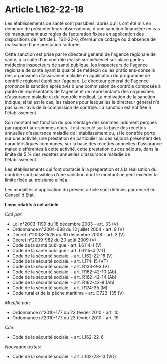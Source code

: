 # Article L162-22-18

Les établissements de santé sont passibles, après qu'ils ont été mis en demeure de présenter leurs observations, d'une
sanction financière en cas de manquement aux règles de facturation fixées en application des dispositions de l'article L.
162-22-6, d'erreur de codage ou d'absence de réalisation d'une prestation facturée. 

Cette sanction est prise par le directeur général de l'agence régionale de santé, à la suite d'un contrôle réalisé sur pièces
et sur place par les médecins inspecteurs de santé publique, les inspecteurs de l'agence régionale de santé ayant la qualité
de médecin ou les praticiens-conseils des organismes d'assurance maladie en application du programme de contrôle régional
établi par l'agence. Le directeur général de l'agence prononce la sanction après avis d'une commission de contrôle composée à
parité de représentants de l'agence et de représentants des organismes d'assurance maladie et du contrôle médical. La
motivation de la sanction indique, si tel est le cas, les raisons pour lesquelles le directeur général n'a pas suivi l'avis
de la commission de contrôle. La sanction est notifiée à l'établissement. 

Son montant est fonction du pourcentage des sommes indûment perçues par rapport aux sommes dues. Il est calculé sur la base
des recettes annuelles d'assurance maladie de l'établissement ou, si le contrôle porte sur une activité, une prestation en
particulier ou des séjours présentant des caractéristiques communes, sur la base des recettes annuelles d'assurance maladie
afférentes à cette activité, cette prestation ou ces séjours, dans la limite de 5 % des recettes annuelles d'assurance
maladie de l'établissement. 

Les établissements qui font obstacle à la préparation et à la réalisation du contrôle sont passibles d'une sanction dont le
montant ne peut excéder la limite fixée au troisième alinéa. 

Les modalités d'application du présent article sont définies par décret en Conseil d'Etat.

**Liens relatifs à cet article**

_Cité par_:

  - Loi n°2003-1199 du 18 décembre 2003 - art. 33 (V)
  - Ordonnance n°2004-688 du 12 juillet 2004 - art. 9 (V)
  - Décret n°2008-1528 du 30 décembre 2008 - art. 2 (V)
  - Décret n°2009-982 du 20 août 2009 (V)
  - Code de la santé publique - art. L6114-1 (V)
  - Code de la santé publique - art. L6115-4 (VT)
  - Code de la sécurité sociale. - art. L162-22-18 (V)
  - Code de la sécurité sociale. - art. L174-15 (VT)
  - Code de la sécurité sociale. - art. R133-9-3 (V)
  - Code de la sécurité sociale. - art. R162-42-10 (Ab)
  - Code de la sécurité sociale. - art. R162-42-14 (Ab)
  - Code de la sécurité sociale. - art. R162-42-8 (Ab)
  - Code de la sécurité sociale. - art. R174-35 (M)
  - Code rural et de la pêche maritime - art. D723-135 (V)

_Modifié par_:

  - Ordonnance n°2010-177 du 23 février 2010 - art. 10
  - Ordonnance n°2010-177 du 23 février 2010 - art. 19

_Cite_:

  - Code de la sécurité sociale. - art. L162-22-6

_Nouveaux textes_:

  - Code de la sécurité sociale. - art. L162-23-13 (VD)
